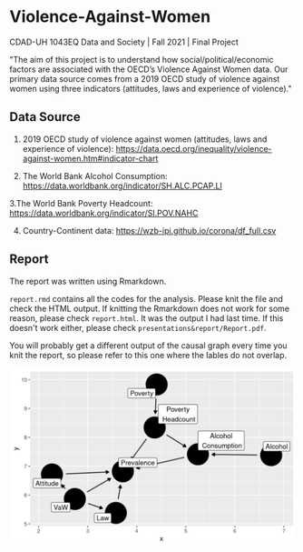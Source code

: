 # Violence-Against-Women

CDAD-UH 1043EQ Data and Society | Fall 2021 | Final Project

"The aim of this project is to understand how social/political/economic factors are associated with the OECD’s Violence Against Women data. Our primary data source comes from a 2019 OECD study of violence against women using three indicators (attitudes, laws and experience of violence)."

## Data Source

1. 2019 OECD study of violence against women (attitudes, laws and experience of violence): https://data.oecd.org/inequality/violence-against-women.htm#indicator-chart

2. The World Bank Alcohol Consumption: https://data.worldbank.org/indicator/SH.ALC.PCAP.LI

3.The World Bank Poverty Headcount: https://data.worldbank.org/indicator/SI.POV.NAHC

4. Country-Continent data: https://wzb-ipi.github.io/corona/df_full.csv

## Report

The report was written using Rmarkdown.

`report.rmd` contains all the codes for the analysis. Please knit the file and check the HTML output. If knitting the Rmarkdown does not work for some reason, please check `report.html`. It was the output I had last time. If this doesn't work either, please check `presentations&report/Report.pdf`.

You will probably get a different output of the causal graph every time you knit the report, so please refer to this one where the lables do not overlap.

![causal](./presentations&report/causal.png)
